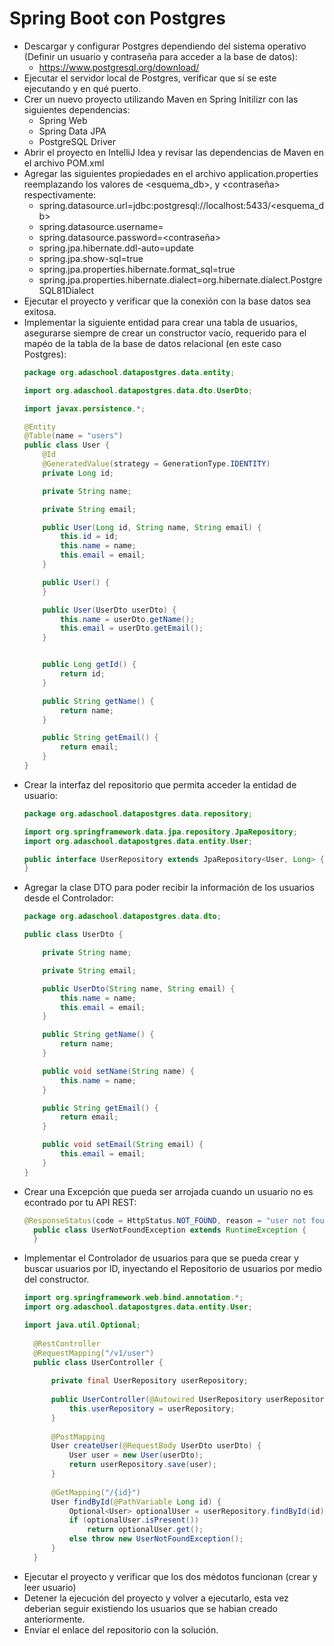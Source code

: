 # Spring Boot con Postgres
* Descargar y configurar Postgres dependiendo del sistema operativo (Definir un usuario y contraseña para acceder a la base de datos):
  * https://www.postgresql.org/download/
* Ejecutar el servidor local de Postgres, verificar que sí se este ejecutando y en qué puerto.
* Crer un nuevo proyecto utilizando Maven en Spring Initilizr con las siguientes dependencias:
  * Spring Web
  * Spring Data JPA
  * PostgreSQL Driver
* Abrir el proyecto en IntelliJ Idea y revisar las dependencias de Maven en el archivo POM.xml
* Agregar las siguientes propiedades en el archivo application.properties reemplazando los valores de <esquema_db>, y <contraseña> respectivamente:
  * spring.datasource.url=jdbc:postgresql://localhost:5433/<esquema_db>
  * spring.datasource.username=<usuario>
  * spring.datasource.password=<contraseña>
  * spring.jpa.hibernate.ddl-auto=update 
  * spring.jpa.show-sql=true 
  * spring.jpa.properties.hibernate.format_sql=true 
  * spring.jpa.properties.hibernate.dialect=org.hibernate.dialect.PostgreSQL81Dialect
* Ejecutar el proyecto y verificar que la conexión con la base datos sea exitosa.
* Implementar la siguiente entidad para crear una tabla de usuarios, asegurarse siempre de crear un constructor vacío, requerido para el mapéo de la tabla de la base de datos relacional (en este caso Postgres):
    ```java
  package org.adaschool.datapostgres.data.entity;
    
    import org.adaschool.datapostgres.data.dto.UserDto;
    
    import javax.persistence.*;
    
    @Entity
    @Table(name = "users")
    public class User {
        @Id
        @GeneratedValue(strategy = GenerationType.IDENTITY)
        private Long id;
    
        private String name;
    
        private String email;
    
        public User(Long id, String name, String email) {
            this.id = id;
            this.name = name;
            this.email = email;
        }
    
        public User() {
        }
    
        public User(UserDto userDto) {
            this.name = userDto.getName();
            this.email = userDto.getEmail();
        }
    
    
        public Long getId() {
            return id;
        }
    
        public String getName() {
            return name;
        }
    
        public String getEmail() {
            return email;
        }
    }
* Crear la interfaz del repositorio que permita acceder la entidad de usuario:
    ```java
    package org.adaschool.datapostgres.data.repository;
  
  import org.springframework.data.jpa.repository.JpaRepository;
  import org.adaschool.datapostgres.data.entity.User;
  
  public interface UserRepository extends JpaRepository<User, Long> {
  }
* Agregar la clase DTO para poder recibir la información de los usuarios desde el Controlador:
    ```java
    package org.adaschool.datapostgres.data.dto;
    
    public class UserDto {
    
        private String name;
    
        private String email;
    
        public UserDto(String name, String email) {
            this.name = name;
            this.email = email;
        }
    
        public String getName() {
            return name;
        }
    
        public void setName(String name) {
            this.name = name;
        }
    
        public String getEmail() {
            return email;
        }
    
        public void setEmail(String email) {
            this.email = email;
        }
    }
* Crear una Excepción que pueda ser arrojada cuando un usuario no es econtrado por tu API REST:
  ```java
  @ResponseStatus(code = HttpStatus.NOT_FOUND, reason = "user not found")
    public class UserNotFoundException extends RuntimeException {
    }
* Implementar el Controlador de usuarios para que se pueda crear y buscar usuarios por ID, inyectando el Repositorio de usuarios por medio del constructor.
  ```java
  import org.springframework.web.bind.annotation.*;
  import org.adaschool.datapostgres.data.entity.User;

  import java.util.Optional;
    
    @RestController
    @RequestMapping("/v1/user")
    public class UserController {
    
        private final UserRepository userRepository;
    
        public UserController(@Autowired UserRepository userRepository) {
            this.userRepository = userRepository;
        }
    
        @PostMapping
        User createUser(@RequestBody UserDto userDto) {
            User user = new User(userDto);
            return userRepository.save(user);
        }
    
        @GetMapping("/{id}")
        User findById(@PathVariable Long id) {
            Optional<User> optionalUser = userRepository.findById(id);
            if (optionalUser.isPresent())
                return optionalUser.get();
            else throw new UserNotFoundException();
        }
    } 
* Ejecutar el proyecto y verificar que los dos médotos funcionan (crear y leer usuario)
* Detener la ejecución del proyecto y volver a ejecutarlo, esta vez deberian seguir existiendo los usuarios que se habian creado anteriormente.
* Envíar el enlace del repositorio con la solución.